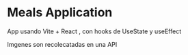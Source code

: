# Meals Application


App usando Vite + React , con hooks de UseState y useEffect

Imgenes son recolecatadas en una API 

